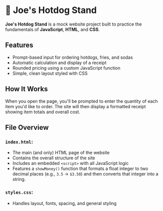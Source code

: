 # 🌭 Joe's Hotdog Stand

**Joe's Hotdog Stand** is a mock website project built to practice the fundamentals of **JavaScript**, **HTML**, and **CSS**.

## Features

- Prompt-based input for ordering hotdogs, fries, and sodas  
- Automatic calculation and display of a receipt  
- Rounded pricing using a custom JavaScript function  
- Simple, clean layout styled with CSS  

## How It Works

When you open the page, you'll be prompted to enter the quantity of each item you'd like to order. The site will then display a formatted receipt showing item totals and overall cost.



## File Overview

### `index.html`: 
- The main (and only) HTML page of the website  
- Contains the overall structure of the site  
- Includes an embedded `<script>` with all JavaScript logic  
- Features a `showMoney()` function that formats a float integer to two decimal places (e.g., `3.5` → `$3.50`) and then converts that integer into a string. 

### `styles.css`: 
- Handles layout, fonts, spacing, and general styling
